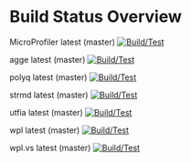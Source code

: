 Build Status Overview
====

MicroProfiler latest (master) [![Build/Test](https://github.com/tyoma/micro-profiler/actions/workflows/cmake.yml/badge.svg)](https://github.com/tyoma/micro-profiler/actions/workflows/cmake.yml)

agge latest (master) [![Build/Test](https://github.com/tyoma/agge/actions/workflows/cmake.yml/badge.svg)](https://github.com/tyoma/agge/actions/workflows/cmake.yml)

polyq latest (master) [![Build/Test](https://github.com/tyoma/polyq/actions/workflows/cmake.yml/badge.svg)](https://github.com/tyoma/polyq/actions/workflows/cmake.yml)

strmd latest (master) [![Build/Test](https://github.com/tyoma/strmd/actions/workflows/cmake.yml/badge.svg)](https://github.com/tyoma/strmd/actions/workflows/cmake.yml)

utfia latest (master) [![Build/Test](https://github.com/tyoma/utfia/actions/workflows/cmake.yml/badge.svg)](https://github.com/tyoma/utfia/actions/workflows/cmake.yml)

wpl latest (master) [![Build/Test](https://github.com/tyoma/wpl/actions/workflows/cmake.yml/badge.svg)](https://github.com/tyoma/wpl/actions/workflows/cmake.yml)

wpl.vs latest (master) [![Build/Test](https://github.com/tyoma/wpl.vs/actions/workflows/cmake.yml/badge.svg)](https://github.com/tyoma/wpl.vs/actions/workflows/cmake.yml)
